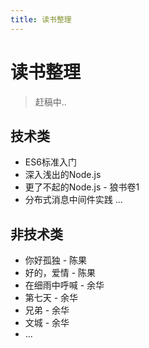 ```yaml
---
title: 读书整理
---
```


# 读书整理

> 赶稿中..

## 技术类

- ES6标准入门
- 深入浅出的Node.js
- 更了不起的Node.js - 狼书卷1
- 分布式消息中间件实践
  ...

## 非技术类

- 你好孤独 - 陈果
- 好的，爱情 - 陈果
- 在细雨中呼喊 - 余华
- 第七天 - 余华
- 兄弟 - 余华
- 文城 - 余华
- ...
